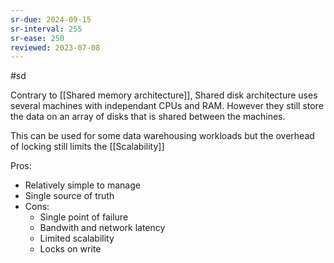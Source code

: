 ```yaml
---
sr-due: 2024-09-15
sr-interval: 255
sr-ease: 250
reviewed: 2023-07-08
---
```


#sd

Contrary to [[Shared memory architecture]], Shared disk architecture uses several machines with independant CPUs and RAM. However they still store the data on an array of disks that is shared between the machines.

This can be used for some data warehousing workloads but the overhead of locking still limits the [[Scalability]]

Pros:

- Relatively simple to manage
- Single source of truth
- Cons:
  - Single point of failure
  - Bandwith and network latency
  - Limited scalability
  - Locks on write
